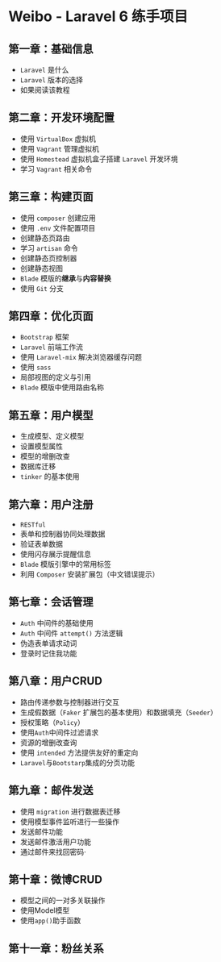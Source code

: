 # Weibo - Laravel 6 练手项目

## 第一章：基础信息

* `Laravel` 是什么
* `Laravel` 版本的选择
* 如果阅读该教程

## 第二章：开发环境配置

* 使用 `VirtualBox` 虚拟机
* 使用 `Vagrant` 管理虚拟机  
* 使用 `Homestead` 虚拟机盒子搭建 `Laravel` 开发环境
* 学习 `Vagrant` 相关命令

## 第三章：构建页面

* 使用 `composer` 创建应用
* 使用 `.env` 文件配置项目
* 创建静态页路由
* 学习 `artisan` 命令
* 创建静态页控制器
* 创建静态视图
* `Blade` 模版的**继承**与**内容替换**
* 使用 `Git` 分支

## 第四章：优化页面

* `Bootstrap` 框架
* `Laravel` 前端工作流
* 使用 `Laravel-mix` 解决浏览器缓存问题
* 使用 `sass`
* 局部视图的定义与引用
* `Blade` 模版中使用路由名称


## 第五章：用户模型

* 生成模型、定义模型
* 设置模型属性
* 模型的增删改查
* 数据库迁移
* `tinker` 的基本使用

## 第六章：用户注册

* `RESTful` 
* 表单和控制器协同处理数据
* 验证表单数据
* 使用闪存展示提醒信息  
* `Blade` 模版引擎中的常用标签 
* 利用 `Composer` 安装扩展包（中文错误提示）

## 第七章：会话管理

* `Auth` 中间件的基础使用
* `Auth` 中间件 `attempt()` 方法逻辑
* 伪造表单请求动词
* 登录时记住我功能

## 第八章：用户CRUD

* 路由传递参数与控制器进行交互
* 生成假数据（`Faker` 扩展包的基本使用）和数据填充（`Seeder`）
* 授权策略（`Policy`）
* 使用`Auth`中间件过滤请求
* 资源的增删改查询
* 使用 `intended` 方法提供友好的重定向
* `Laravel`与`Bootstarp`集成的分页功能


## 第九章：邮件发送

* 使用 `migration` 进行数据表迁移
* 使用模型事件监听进行一些操作
* 发送邮件功能
* 发送邮件激活用户功能
* 通过邮件来找回密码·

## 第十章：微博CRUD
* 模型之间的一对多关联操作
* 使用Model模型
* 使用`app()`助手函数

## 第十一章：粉丝关系




